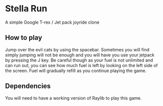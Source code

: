 
# Stella Run
A simple Google T-rex / Jet pack joyride clone

## How to play
Jump over the evil cats by using the spacebar. Sometimes you will find simply jumping will not be enough and you will have you use your jetpack by pressing the J key. 
Be careful though as your fuel is not unlimited and can run out, you can see how much fuel is left by looking on the left side of the screen. 
Fuel will gradually refill as you continue playing the game.

## Dependencies
You will need to have a working version of Raylib to play this game. 


